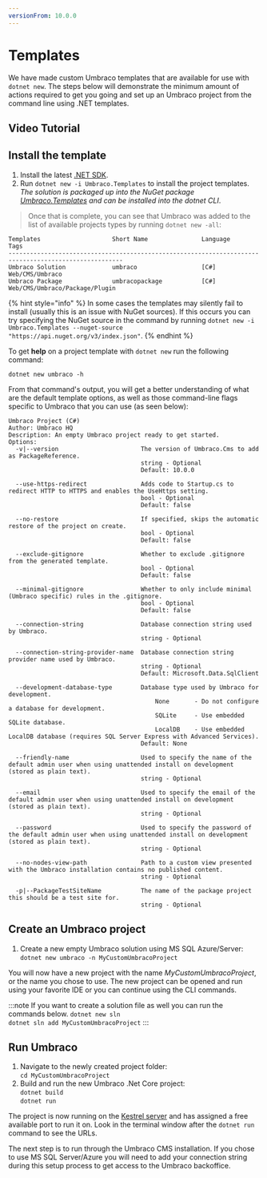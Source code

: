 ```yaml
---
versionFrom: 10.0.0
---
```


# Templates

We have made custom Umbraco templates that are available for use with `dotnet new`. The steps below will demonstrate the minimum amount of actions required to get you going and set up an Umbraco project from the command line using .NET templates.

## Video Tutorial

## Install the template

1. Install the latest [.NET SDK](https://dotnet.microsoft.com/download).
2. Run `dotnet new -i Umbraco.Templates` to install the project templates.\
   _The solution is packaged up into the NuGet package_ [_Umbraco.Templates_](https://www.nuget.org/packages/Umbraco.Templates) _and can be installed into the dotnet CLI_.

> Once that is complete, you can see that Umbraco was added to the list of available projects types by running `dotnet new -all`:

```
Templates                    Short Name               Language          Tags
------------------------------------------------------------------------------------------------------
Umbraco Solution             umbraco                  [C#]              Web/CMS/Umbraco
Umbraco Package              umbracopackage           [C#]              Web/CMS/Umbraco/Package/Plugin
```

{% hint style="info" %}
In some cases the templates may silently fail to install (usually this is an issue with NuGet sources). If this occurs you can try specifying the NuGet source in the command by running `dotnet new -i Umbraco.Templates --nuget-source "https://api.nuget.org/v3/index.json"`.
{% endhint %}

To get **help** on a project template with `dotnet new` run the following command:

`dotnet new umbraco -h`

From that command's output, you will get a better understanding of what are the default template options, as well as those command-line flags specific to Umbraco that you can use (as seen below):

```
Umbraco Project (C#)
Author: Umbraco HQ
Description: An empty Umbraco project ready to get started.
Options:
  -v|--version                       The version of Umbraco.Cms to add as PackageReference.
                                     string - Optional
                                     Default: 10.0.0

  --use-https-redirect               Adds code to Startup.cs to redirect HTTP to HTTPS and enables the UseHttps setting.
                                     bool - Optional
                                     Default: false

  --no-restore                       If specified, skips the automatic restore of the project on create.
                                     bool - Optional
                                     Default: false

  --exclude-gitignore                Whether to exclude .gitignore from the generated template.
                                     bool - Optional
                                     Default: false

  --minimal-gitignore                Whether to only include minimal (Umbraco specific) rules in the .gitignore.
                                     bool - Optional
                                     Default: false

  --connection-string                Database connection string used by Umbraco.
                                     string - Optional

  --connection-string-provider-name  Database connection string provider name used by Umbraco.
                                     string - Optional
                                     Default: Microsoft.Data.SqlClient

  --development-database-type        Database type used by Umbraco for development.
                                         None       - Do not configure a database for development.
                                         SQLite     - Use embedded SQLite database.
                                         LocalDB    - Use embedded LocalDB database (requires SQL Server Express with Advanced Services).
                                     Default: None

  --friendly-name                    Used to specify the name of the default admin user when using unattended install on development (stored as plain text).
                                     string - Optional

  --email                            Used to specify the email of the default admin user when using unattended install on development (stored as plain text).
                                     string - Optional

  --password                         Used to specify the password of the default admin user when using unattended install on development (stored as plain text).
                                     string - Optional

  --no-nodes-view-path               Path to a custom view presented with the Umbraco installation contains no published content.
                                     string - Optional

  -p|--PackageTestSiteName           The name of the package project this should be a test site for.
                                     string - Optional
```

## Create an Umbraco project

1. Create a new empty Umbraco solution using MS SQL Azure/Server:\
   `dotnet new umbraco -n MyCustomUmbracoProject`

You will now have a new project with the name _MyCustomUmbracoProject_, or the name you chose to use. The new project can be opened and run using your favorite IDE or you can continue using the CLI commands.

:::note If you want to create a solution file as well you can run the commands below. `dotnet new sln`\
`dotnet sln add MyCustomUmbracoProject` :::

## Run Umbraco

1. Navigate to the newly created project folder:\
   `cd MyCustomUmbracoProject`
2. Build and run the new Umbraco .Net Core project:\
   `dotnet build`\
   `dotnet run`

The project is now running on the [Kestrel server](https://docs.microsoft.com/en-us/aspnet/core/fundamentals/servers/?view=aspnetcore-5.0\&tabs=windows#kestrel) and has assigned a free available port to run it on. Look in the terminal window after the `dotnet run` command to see the URLs.

The next step is to run through the Umbraco CMS installation. If you chose to use MS SQL Server/Azure you will need to add your connection string during this setup process to get access to the Umbraco backoffice.

